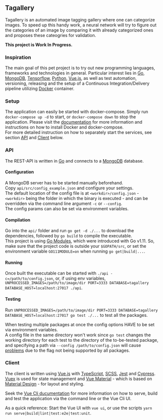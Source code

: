 ## Tagallery

Tagallery is an automated image tagging gallery where one can categorize images. To speed up this handy work, a neural network will try to figure out the categories of an image by comparing it with already categorized ones and proposes these cateogries for validation.

**This project is Work In Progress.**

### Inspiration

The main goal of this pet project is to try out new programming languages, frameworks and technologies in general. Particular interest lies in [Go](https://golang.org/), [MongoDB](https://www.mongodb.com/), [Tensorflow](https://www.tensorflow.org/), [Python](https://www.python.org/), [Vue.js](https://vuejs.org/), as well as test automation, versioning, releasing and the setup of a Continuous Integration/Delivery pipeline utilizing [Docker](https://www.docker.com/) container.

### Setup

The application can easily be started with docker-compose. Simply run `docker-compose up -d` to start, or `docker-compose down` to stop the application. Please visit the [documentation](https://docs.docker.com/compose/install/) for more information and instructions on how to install Docker and docker-compose.  
For more detailed instruction on how to separately start the services, see section [API](#api) and [Client](#client) below.

### API

The REST-API is written in [Go](https://golang.org/) and connects to a [MongoDB](https://www.mongodb.com/) database.

#### Configuration

A MongoDB server has to be started manually beforehand.  
Copy `api/src/config_example.json` and configure your settings.  
The default location of the config file is at `<workdir>/config.json` - `<workdir>` being the folder in which the binary is executed - and can be overridden via the command line argument `-c` or `--config`.  
The config params can also be set via environment variables.

#### Compilation

Go into the `api/` folder and run `go get -d ./...` to download the dependencies, followed by `go build` to compile the executable.  
This project is using [Go Modules](https://github.com/golang/go/wiki/Modules), which were introduced with Go v1.11. So, make sure that the project code is outside your `$GOPATH/src`, or set the environment variable `GO111MODULE=on` when running `go get|build|...`.

#### Running

Once built the executable can be started with `./api -c=/path/to/config.json`, or, if using env variables, `UNPROCESSED_IMAGES=/path/to/image/dir PORT=3333 DATABASE=tagallery DATABASE_HOST=localhost:27017 ./api`.

#### Testing

Run `UNPROCESSED_IMAGES=/path/to/image/dir PORT=3333 DATABASE=tagallery DATABASE_HOST=localhost:27017 go test ./...` to test all the packages.
  
When testing multiple packages at once the config options HAVE to be set via environment variables.  
A config file in the same directory won't work since `go test` changes the working directory for each test to the directory of the to-be-tested package, and specifying a path via `--config /path/to/config.json` will cause [problems](https://stackoverflow.com/a/49927684) due to the flag not being supported by all packages.

### Client

The client is written using [Vue.js](https://vuejs.org/) with [TypeScript](https://www.typescriptlang.org/), [SCSS](https://sass-lang.com/), [Jest](https://jestjs.io/) and [Cypress](https://www.cypress.io/). [Vuex](https://vuex.vuejs.org/) is used for state management and [Vue Material](https://vuematerial.io/) - which is based on [Material Design](https://material.io/design/) - for layout and styling.

Seek the [Vue Cli ducumentation](https://cli.vuejs.org/guide/cli-service.html) for more information on how to serve, build and test the application via the command line or the Vue Cli UI.

As a quick reference: Start the Vue UI with `vue ui`, or use the scripts `yarn run serve|build|lint|test:e2e|test:unit`.